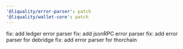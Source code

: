 ```yaml
---
'@liquality/error-parser': patch
'@liquality/wallet-core': patch
---
```


fix: add ledger error parser
fix: add jsonRPC error parser
fix: add error parser for debridge 
fix: add error parser for thorchain


